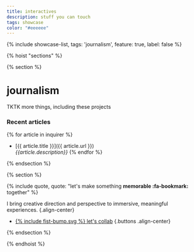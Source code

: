 ```yaml
---
title: interactives
description: stuff you can touch
tags: showcase
color: "#eeeeee"
---
```


{% include showcase-list, tags: 'journalism', feature: true, label: false %}


{% hoist "sections" %}

{% section %}

# journalism

TKTK more things, including these projects

### Recent articles

{% for article in inquirer %}
* [{{ article.title }}]({{ article.url }})\
  _{{article.description}}_
{% endfor %}



{% endsection %}


{% section %}

{% include quote, quote: "let's make something **memorable :fa-bookmark:** together" %}

I bring creative direction and perspective to immersive, meaningful experiences.
{.align-center}

* [{% include fist-bump.svg %} let's collab](/collab)
{.buttons .align-center}


{% endsection %}

{% endhoist %}